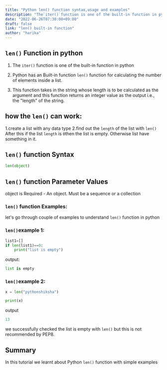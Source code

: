 ```yaml
---
title: "Python len() function syntax,usage and examples"
description: "The`iter()`function is one of the built-in function in python"
date: "2022-06-26T07:30:00+09:00"
draft: false
link: "len() built-in function"
author: "harika"
---
```


## `len()` Function in python

1. The `iter()` function is one of the built-in function in python
2. Python has an Built-in function `len()` function for calculating the number of elements inside a list.

3. This function takes in the string whose length is to be calculated as the argument and this function returns an integer value as the output i.e., the "length" of the string.

## how the `len()` can work:

1.create a list with any data type
2.find out the `length` of the list with `len()`
 After this if the list `length`  is `0`then the list is empty.
Otherwise list have something in it.

## `len()` function Syntax

```python
len(object)
```
## `len()` function Parameter Values

object is Required - An object. 
Must be a sequence or a collection

### `len()` function Examples:

let's go through couple of examples to understand `len()` function in python

### `len()`example 1:
```python
list1=[]
if len(list1)==0:
    print("list is empty")
```
output:

```python
list is empty
```
### `len()`example 2:
```python
x = len("pythonshiksha")

print(x)
```
output
```python
13
```
we successfully checked the list is empty with `len()` but this is not recommended by PEP8.

## Summary
In this tutorial we learnt about Python `len()` function with simple examples